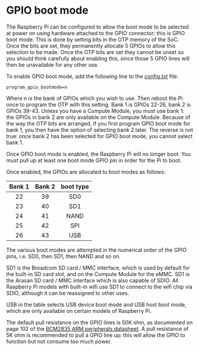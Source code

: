 # GPIO boot mode

The Raspberry Pi can be configured to allow the boot mode to be selected at power on using hardware attached to the GPIO connector: this is GPIO boot mode. This is done by setting bits in the OTP memory of the SoC. Once the bits are set, they permanently allocate 5 GPIOs to allow this selection to be made. Once the OTP bits are set they cannot be unset so you should think carefully about enabling this, since those 5 GPIO lines will then be unavailable for any other use.

To enable GPIO boot mode, add the following line to the [config.txt](../../../configuration/config-txt/README.md) file:

```
program_gpio_bootmode=n
```

Where n is the bank of GPIOs which you wish to use. Then reboot the Pi once to program the OTP with this setting. Bank 1 is GPIOs 22-26, bank 2 is GPIOs 39-43. Unless you have a Compute Module, you must use bank 1: the GPIOs in bank 2 are only available on the Compute Module. Because of the way the OTP bits are arranged, if you first program GPIO boot mode for bank 1, you then have the option of selecting bank 2 later. The reverse is not true: once bank 2 has been selected for GPIO boot mode, you cannot select bank 1.

Once GPIO boot mode is enabled, the Raspberry Pi will no longer boot. You must pull up at least one boot mode GPIO pin in order for the Pi to boot.

Once enabled, the GPIOs are allocated to boot modes as follows:

|Bank 1|Bank 2|boot type|
|:----:|:---:|:-------:|
|22    |39   |SD0      |
|23    |40   |SD1      |
|24    |41   |NAND     |
|25    |42   |SPI      |
|26    |43   |USB      |

The various boot modes are attempted in the numerical order of the GPIO pins, i.e. SD0, then SD1, then NAND and so on.

SD1 is the Broadcom SD card / MMC interface, which is used by default for the built-in SD card slot, and on the Compute Module for the eMMC. SD1 is the Arasan SD card / MMC interface which is also capable of SDIO. All Raspberry Pi models with built-in wifi use SD1 to connect to the wifi chip via SDIO, although it can be reassigned to other uses.

USB in the table selects USB device boot mode and USB host boot mode, which are only available on certain models of Raspberry Pi.

The default pull resistance on the GPIO lines is 50K ohm, as documented on page 102 of the [BCM2835 ARM peripherals datasheet](../../hardware/raspberrypi/bcm2835/BCM2835-ARM-Peripherals.pdf). A pull resistance of 5K ohm is recommended to pull a GPIO line up: this will allow the GPIO to function but not consume too much power.
